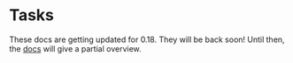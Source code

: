 # Tasks

These docs are getting updated for 0.18. They will be back soon! Until then, the [docs](http://package.elm-lang.org/packages/elm-lang/core/latest/Task) will give a partial overview.
